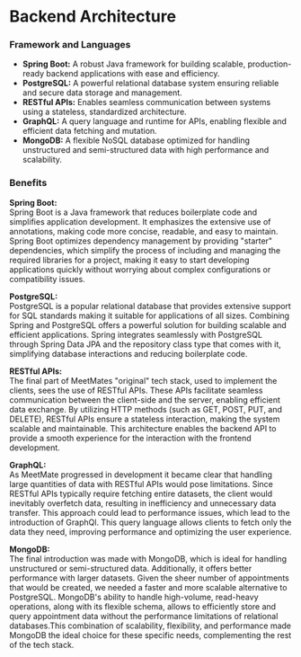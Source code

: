 # Backend Architecture

### **Framework and Languages**
- **Spring Boot:** A robust Java framework for building scalable, production-ready backend applications with ease and efficiency.  
- **PostgreSQL:** A powerful relational database system ensuring reliable and secure data storage and management.  
- **RESTful APIs:** Enables seamless communication between systems using a stateless, standardized architecture.  
- **GraphQL:** A query language and runtime for APIs, enabling flexible and efficient data fetching and mutation.  
- **MongoDB:** A flexible NoSQL database optimized for handling unstructured and semi-structured data with high performance and scalability.  

### **Benefits**
**Spring Boot:** <br>
Spring Boot is a Java framework that reduces boilerplate code and simplifies application development. It emphasizes the extensive use of annotations, making code more concise, readable, and easy to maintain. Spring Boot optimizes dependency management by providing "starter" dependencies, which simplify the process of including and managing the required libraries for a project, making it easy to start developing applications quickly without worrying about complex configurations or compatibility issues.

**PostgreSQL:** <br>
PostgreSQL is a popular relational database that provides extensive support for SQL standards making it suitable for applications of all sizes. Combining Spring and PostgreSQL offers a powerful solution for building scalable and efficient applications. Spring integrates seamlessly with PostgreSQL through Spring Data JPA and the repository class type that comes with it, simplifying database interactions and reducing boilerplate code.

**RESTful APIs:** <br>
The final part of MeetMates "original" tech stack, used to implement the clients, sees the use of RESTful APIs. These APIs facilitate seamless communication between the client-side and the server, enabling efficient data exchange. By utilizing HTTP methods (such as GET, POST, PUT, and DELETE), RESTful APIs ensure a stateless interaction, making the system scalable and maintainable. This architecture enables the backend API to provide a smooth experience for the interaction with the frontend development.

**GraphQL:** <br>
As MeetMate progressed in development it became clear that handling large quantities of data with RESTful APIs would pose limitations. Since RESTful APIs typically require fetching entire datasets, the client would inevitably overfetch data, resulting in inefficiency and unnecessary data transfer. This approach could lead to performance issues, which lead to the introduction of GraphQl. This query language allows clients to fetch only the data they need, improving performance and optimizing the user experience.

**MongoDB:** <br>
The final introduction was made with MongoDB, which is ideal for handling unstructured or semi-structured data. Additionally, it offers better performance with larger datasets. Given the sheer number of appointments that would be created, we needed a faster and more scalable alternative to PostgreSQL. MongoDB's ability to handle high-volume, read-heavy operations, along with its flexible schema, allows to efficiently store and query appointment data without the performance limitations of relational databases.This combination of scalability, flexibility, and performance made MongoDB the ideal choice for these specific needs, complementing the rest of the tech stack.
